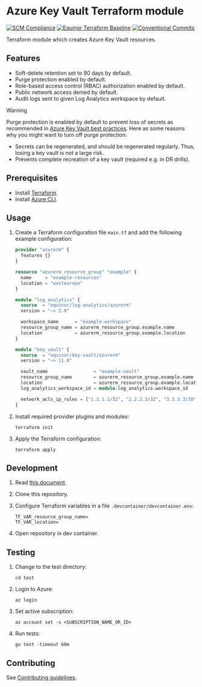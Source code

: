 # Azure Key Vault Terraform module

[![SCM Compliance](https://scm-compliance-api.radix.equinor.com/repos/equinor/terraform-azurerm-key-vault/badge)](https://scm-compliance-api.radix.equinor.com/repos/equinor/terraform-azurerm-key-vault/badge)
[![Equinor Terraform Baseline](https://img.shields.io/badge/Equinor%20Terraform%20Baseline-1.0.0-blueviolet)](https://github.com/equinor/terraform-baseline)
[![Conventional Commits](https://img.shields.io/badge/Conventional%20Commits-1.0.0-yellow.svg)](https://conventionalcommits.org)

Terraform module which creates Azure Key Vault resources.

## Features

- Soft-delete retention set to 90 days by default.
- Purge protection enabled by default.
- Role-based access control (RBAC) authorization enabled by default.
- Public network access denied by default.
- Audit logs sent to given Log Analytics workspace by default.

> [!WARNING]
> Purge protection is enabled by default to prevent loss of secrets as recommended in [Azure Key Vault best practices](https://learn.microsoft.com/en-us/azure/key-vault/general/best-practices#turn-on-data-protection-for-your-vault). 
> Here as some reasons why you might want to turn off purge protection:
>
> - Secrets can be regenerated, and should be regenerated regularly. Thus, losing a key vault is not a large risk.
> - Prevents complete recreation of a key vault (required e.g. in DR drills).

## Prerequisites

- Install [Terraform](https://developer.hashicorp.com/terraform/install).
- Install [Azure CLI](https://learn.microsoft.com/en-us/cli/azure/install-azure-cli).

## Usage

1. Create a Terraform configuration file `main.tf` and add the following example configuration:

    ```terraform
    provider "azurerm" {
      features {}
    }

    resource "azurerm_resource_group" "example" {
      name     = "example-resources"
      location = "westeurope"
    }

    module "log_analytics" {
      source  = "equinor/log-analytics/azurerm"
      version = "~> 2.0"

      workspace_name      = "example-workspace"
      resource_group_name = azurerm_resource_group.example.name
      location            = azurerm_resource_group.example.location
    }

    module "key_vault" {
      source  = "equinor/key-vault/azurerm"
      version = "~> 11.0"

      vault_name                 = "example-vault"
      resource_group_name        = azurerm_resource_group.example.name
      location                   = azurerm_resource_group.example.location
      log_analytics_workspace_id = module.log_analytics.workspace_id

      network_acls_ip_rules = ["1.1.1.1/32", "2.2.2.2/32", "3.3.3.3/30"]
    }
    ```

1. Install required provider plugins and modules:

    ```console
    terraform init
    ```

1. Apply the Terraform configuration:

    ```console
    terraform apply
    ```

## Development

1. Read [this document](https://code.visualstudio.com/docs/devcontainers/containers).

1. Clone this repository.

1. Configure Terraform variables in a file `.devcontainer/devcontainer.env`:

    ```env
    TF_VAR_resource_group_name=
    TF_VAR_location=
    ```

1. Open repository in dev container.

## Testing

1. Change to the test directory:

    ```console
    cd test
    ```

1. Login to Azure:

    ```console
    az login
    ```

1. Set active subscription:

    ```console
    az account set -s <SUBSCRIPTION_NAME_OR_ID>
    ```

1. Run tests:

    ```console
    go test -timeout 60m
    ```

## Contributing

See [Contributing guidelines](https://github.com/equinor/terraform-baseline/blob/main/CONTRIBUTING.md).

